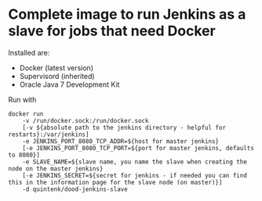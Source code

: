 Complete image to run Jenkins as a slave for jobs that need Docker
==================================================================

Installed are:
- Docker (latest version)
- Supervisord (inherited)
- Oracle Java 7 Development Kit

Run with

    docker run
        -v /run/docker.sock:/run/docker.sock
        [-v ${absolute path to the jenkins directory - helpful for restarts}:/var/jenkins]
        -e JENKINS_PORT_8080_TCP_ADDR=${host for master jenkins}
        [-e JENKINS_PORT_8080_TCP_PORT=${port for master jenkins, defaults to 8080}]
        -e SLAVE_NAME=${slave name, you name the slave when creating the node on the master jenkins}
        [-e JENKINS_SECRET=${secret for jenkins - if needed you can find this in the information page for the slave node (on master)}]
        -d quintenk/dood-jenkins-slave



